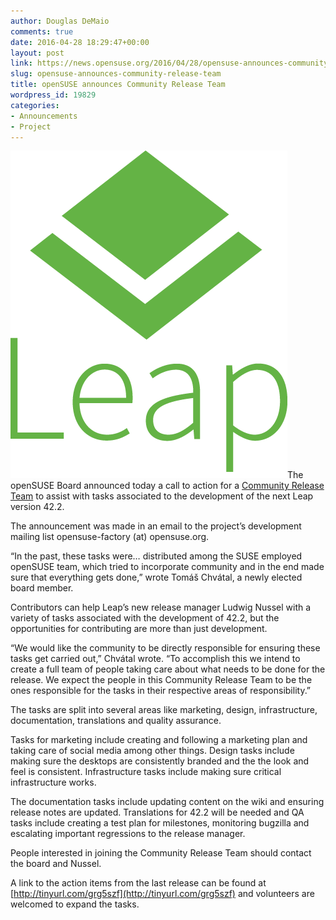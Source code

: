 ```yaml
---
author: Douglas DeMaio
comments: true
date: 2016-04-28 18:29:47+00:00
layout: post
link: https://news.opensuse.org/2016/04/28/opensuse-announces-community-release-team/
slug: opensuse-announces-community-release-team
title: openSUSE announces Community Release Team
wordpress_id: 19829
categories:
- Announcements
- Project
---
```


![Leap-green](/wp-content/uploads/2016/04/Leap-green.png)The openSUSE Board announced today a call to action for a [Community Release Team](https://lists.opensuse.org/opensuse-factory/2016-04/msg00536.html) to assist with tasks associated to the development of the next Leap version 42.2.

The announcement was made in an email to the project’s development mailing list opensuse-factory (at) opensuse.org.

“In the past, these tasks were… distributed among the SUSE employed openSUSE team, which tried to incorporate community and in the end made sure that everything gets done,” wrote Tomáš Chvátal, a newly elected board member.

Contributors can help Leap’s new release manager Ludwig Nussel with a variety of tasks associated with the development of 42.2, but the opportunities for contributing are more than just development.

“We would like the community to be directly responsible for ensuring these tasks get carried out,” Chvátal wrote. “To accomplish this we intend to create a full team of people taking care about what needs to be done for the release. We expect the people in this Community Release Team to be the ones responsible for the tasks in their respective areas of responsibility.”

The tasks are split into several areas like marketing, design, infrastructure, documentation, translations and quality assurance.

Tasks for marketing include creating and following a marketing plan and taking care of social media among other things. Design tasks include making sure the desktops are consistently branded and the the look and feel is consistent. Infrastructure tasks include making sure critical infrastructure works.

The documentation tasks include updating content on the wiki and ensuring release notes are updated. Translations for 42.2 will be needed and QA tasks include creating a test plan for milestones, monitoring bugzilla and escalating important regressions to the release manager.

People interested in joining the Community Release Team should contact the board and Nussel.

A link to the action items from the last release can be found at [http://tinyurl.com/grg5szf](http://tinyurl.com/grg5szf) and volunteers are welcomed to expand the tasks.
